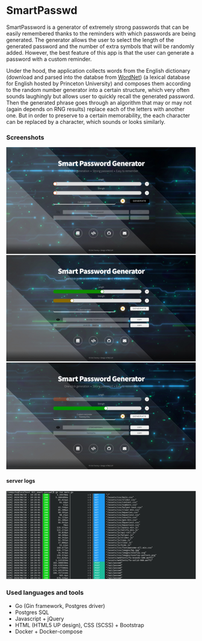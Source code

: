 # SmartPasswd

SmartPassword is a generator of extremely strong passwords that can be easily remembered thanks to the reminders with which passwords are being generated.
The generator allows the user to select the length of the generated password and the number of extra symbols that will be randomly added. However, the best feature of this app is that the user can generate a password with a custom reminder.

Under the hood, the application collects words from the English dictionary (download and parsed into the databse from <a href="https://wordnet.princeton.edu/">WordNet</a>) (a lexical database for English hosted by Princeton University) and composes them according to the random number generator into a certain structure, which very often sounds laughingly but allows user to quickly recall the generated password. Then the generated phrase goes through an algorithm that may or may not (again depends on RNG results) replace each of the letters with another one. But in order to preserve to a certain memorability, the each character can be replaced by a character, which sounds or looks similarly.

### Screenshots
<img src="https://raw.githubusercontent.com/chutified/smart-passwd/master/imgs/1.jpg">
<img src="https://raw.githubusercontent.com/chutified/smart-passwd/master/imgs/2.jpg">
<img src="https://raw.githubusercontent.com/chutified/smart-passwd/master/imgs/3.jpg">

#### server logs
<img src="https://raw.githubusercontent.com/chutified/smart-passwd/master/imgs/4.jpg">

### Used languages and tools
  - Go (Gin framework, Postgres driver)
  - Postgres SQL
  - Javascript + jQuery
  - HTML (HTML5 UP design), CSS (SCSS) + Bootstrap
  - Docker + Docker-compose
